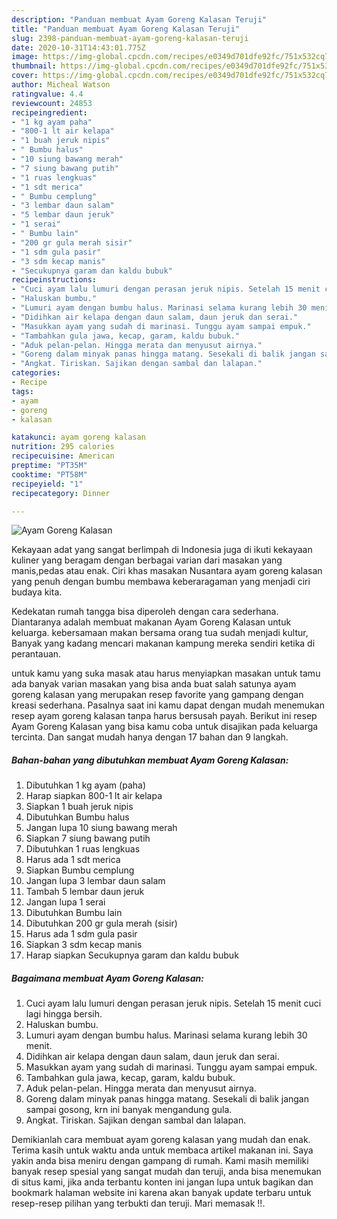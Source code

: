 ```yaml
---
description: "Panduan membuat Ayam Goreng Kalasan Teruji"
title: "Panduan membuat Ayam Goreng Kalasan Teruji"
slug: 2398-panduan-membuat-ayam-goreng-kalasan-teruji
date: 2020-10-31T14:43:01.775Z
image: https://img-global.cpcdn.com/recipes/e0349d701dfe92fc/751x532cq70/ayam-goreng-kalasan-foto-resep-utama.jpg
thumbnail: https://img-global.cpcdn.com/recipes/e0349d701dfe92fc/751x532cq70/ayam-goreng-kalasan-foto-resep-utama.jpg
cover: https://img-global.cpcdn.com/recipes/e0349d701dfe92fc/751x532cq70/ayam-goreng-kalasan-foto-resep-utama.jpg
author: Micheal Watson
ratingvalue: 4.4
reviewcount: 24853
recipeingredient:
- "1 kg ayam paha"
- "800-1 lt air kelapa"
- "1 buah jeruk nipis"
- " Bumbu halus"
- "10 siung bawang merah"
- "7 siung bawang putih"
- "1 ruas lengkuas"
- "1 sdt merica"
- " Bumbu cemplung"
- "3 lembar daun salam"
- "5 lembar daun jeruk"
- "1 serai"
- " Bumbu lain"
- "200 gr gula merah sisir"
- "1 sdm gula pasir"
- "3 sdm kecap manis"
- "Secukupnya garam dan kaldu bubuk"
recipeinstructions:
- "Cuci ayam lalu lumuri dengan perasan jeruk nipis. Setelah 15 menit cuci lagi hingga bersih."
- "Haluskan bumbu."
- "Lumuri ayam dengan bumbu halus. Marinasi selama kurang lebih 30 menit."
- "Didihkan air kelapa dengan daun salam, daun jeruk dan serai."
- "Masukkan ayam yang sudah di marinasi. Tunggu ayam sampai empuk."
- "Tambahkan gula jawa, kecap, garam, kaldu bubuk."
- "Aduk pelan-pelan. Hingga merata dan menyusut airnya."
- "Goreng dalam minyak panas hingga matang. Sesekali di balik jangan sampai gosong, krn ini banyak mengandung gula."
- "Angkat. Tiriskan. Sajikan dengan sambal dan lalapan."
categories:
- Recipe
tags:
- ayam
- goreng
- kalasan

katakunci: ayam goreng kalasan 
nutrition: 295 calories
recipecuisine: American
preptime: "PT35M"
cooktime: "PT58M"
recipeyield: "1"
recipecategory: Dinner

---
```



![Ayam Goreng Kalasan](https://img-global.cpcdn.com/recipes/e0349d701dfe92fc/751x532cq70/ayam-goreng-kalasan-foto-resep-utama.jpg)

Kekayaan adat yang sangat berlimpah di Indonesia juga di ikuti kekayaan kuliner yang beragam dengan berbagai varian dari masakan yang manis,pedas atau enak. Ciri khas masakan Nusantara ayam goreng kalasan yang penuh dengan bumbu membawa keberaragaman yang menjadi ciri budaya kita.




Kedekatan rumah tangga bisa diperoleh dengan cara sederhana. Diantaranya adalah membuat makanan Ayam Goreng Kalasan untuk keluarga. kebersamaan makan bersama orang tua sudah menjadi kultur, Banyak yang kadang mencari makanan kampung mereka sendiri ketika di perantauan.

untuk kamu yang suka masak atau harus menyiapkan masakan untuk tamu ada banyak varian masakan yang bisa anda buat salah satunya ayam goreng kalasan yang merupakan resep favorite yang gampang dengan kreasi sederhana. Pasalnya saat ini kamu dapat dengan mudah menemukan resep ayam goreng kalasan tanpa harus bersusah payah.
Berikut ini resep Ayam Goreng Kalasan yang bisa kamu coba untuk disajikan pada keluarga tercinta. Dan sangat mudah hanya dengan 17 bahan dan 9 langkah.


<!--inarticleads1-->

##### Bahan-bahan yang dibutuhkan membuat Ayam Goreng Kalasan:

1. Dibutuhkan 1 kg ayam (paha)
1. Harap siapkan 800-1 lt air kelapa
1. Siapkan 1 buah jeruk nipis
1. Dibutuhkan  Bumbu halus
1. Jangan lupa 10 siung bawang merah
1. Siapkan 7 siung bawang putih
1. Dibutuhkan 1 ruas lengkuas
1. Harus ada 1 sdt merica
1. Siapkan  Bumbu cemplung
1. Jangan lupa 3 lembar daun salam
1. Tambah 5 lembar daun jeruk
1. Jangan lupa 1 serai
1. Dibutuhkan  Bumbu lain
1. Dibutuhkan 200 gr gula merah (sisir)
1. Harus ada 1 sdm gula pasir
1. Siapkan 3 sdm kecap manis
1. Harap siapkan Secukupnya garam dan kaldu bubuk




<!--inarticleads2-->

##### Bagaimana membuat  Ayam Goreng Kalasan:

1. Cuci ayam lalu lumuri dengan perasan jeruk nipis. Setelah 15 menit cuci lagi hingga bersih.
1. Haluskan bumbu.
1. Lumuri ayam dengan bumbu halus. Marinasi selama kurang lebih 30 menit.
1. Didihkan air kelapa dengan daun salam, daun jeruk dan serai.
1. Masukkan ayam yang sudah di marinasi. Tunggu ayam sampai empuk.
1. Tambahkan gula jawa, kecap, garam, kaldu bubuk.
1. Aduk pelan-pelan. Hingga merata dan menyusut airnya.
1. Goreng dalam minyak panas hingga matang. Sesekali di balik jangan sampai gosong, krn ini banyak mengandung gula.
1. Angkat. Tiriskan. Sajikan dengan sambal dan lalapan.




Demikianlah cara membuat ayam goreng kalasan yang mudah dan enak. Terima kasih untuk waktu anda untuk membaca artikel makanan ini. Saya yakin anda bisa meniru dengan gampang di rumah. Kami masih memiliki banyak resep spesial yang sangat mudah dan teruji, anda bisa menemukan di situs kami, jika anda terbantu konten ini jangan lupa untuk bagikan dan bookmark halaman website ini karena akan banyak update terbaru untuk resep-resep pilihan yang terbukti dan teruji. Mari memasak !!. 

